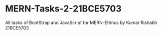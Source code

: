 # MERN-Tasks-2-21BCE5703
All tasks of BootStrap and JavaScript for MERN-Ethnus by Kumar Rishabh 21BCE5703
